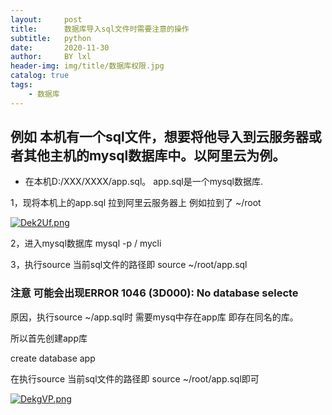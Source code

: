 ```yaml
---
layout:     post
title:      数据库导入sql文件时需要注意的操作
subtitle:   python
date:       2020-11-30
author:     BY lxl
header-img: img/title/数据库权限.jpg
catalog: true
tags:
    - 数据库
---
```


##  例如 本机有一个sql文件，想要将他导入到云服务器或者其他主机的mysql数据库中。以阿里云为例。

- 在本机D:/XXX/XXXX/app.sql。 app.sql是一个mysql数据库.

1，现将本机上的app.sql 拉到阿里云服务器上 例如拉到了 ~/root

[![Dek2Uf.png](https://s3.ax1x.com/2020/11/17/Dek2Uf.png)](https://imgchr.com/i/Dek2Uf)

2，进入mysql数据库 mysql -p / mycli

3，执行source 当前sql文件的路径即 source ~/root/app.sql

###  注意 可能会出现ERROR 1046 (3D000): No database selecte

原因，执行source ~/app.sql时 需要mysq中存在app库 即存在同名的库。

所以首先创建app库

create database app

在执行source 当前sql文件的路径即 source ~/root/app.sql即可

[![DekgVP.png](https://s3.ax1x.com/2020/11/17/DekgVP.png)](https://imgchr.com/i/DekgVP)